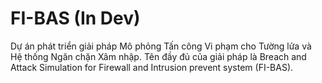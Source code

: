 # FI-BAS (In Dev)
Dự án phát triển giải pháp Mô phỏng Tấn công Vi phạm cho Tường lửa và Hệ thống Ngăn chặn Xâm nhập. Tên đầy đủ của giải pháp là Breach and Attack Simulation for Firewall and Intrusion prevent system (FI-BAS).
